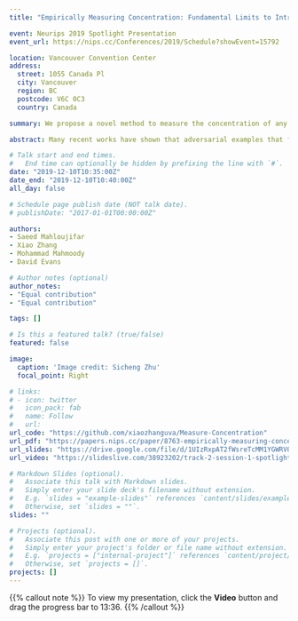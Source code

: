 ```yaml
---
title: "Empirically Measuring Concentration: Fundamental Limits to Intrinsic Robustness"

event: Neurips 2019 Spotlight Presentation
event_url: https://nips.cc/Conferences/2019/Schedule?showEvent=15792

location: Vancouver Convention Center
address:
  street: 1055 Canada Pl
  city: Vancouver
  region: BC
  postcode: V6C 0C3
  country: Canada

summary: We propose a novel method to measure the concentration of any distributions using empirical samples and show that concentration of measure does not prohibit the existence of adversarially robust classifiers for several image benchmarks.

abstract: Many recent works have shown that adversarial examples that fool classifiers can be found by minimally perturbing a normal input. Recent theoretical results, starting with Gilmer et al. (2018b), show that if the inputs are drawn from a concentrated metric probability space, then adversarial examples with small perturbation are inevitable. A concentrated space has the property that any subset with Ω(1) (e.g., 1/100) measure, according to the imposed distribution, has small distance to almost all (e.g., 99/100) of the points in the space. It is not clear, however, whether these theoretical results apply to actual distributions such as images. This paper presents a method for empirically measuring and bounding the concentration of a concrete dataset which is proven to converge to the actual concentration. We use it to empirically estimate the intrinsic robustness to l∞ and l2 perturbations of several image classification benchmarks. Code for our experiments is available at https://github.com/xiaozhanguva/Measure-Concentration.

# Talk start and end times.
#   End time can optionally be hidden by prefixing the line with `#`.
date: "2019-12-10T10:35:00Z"
date_end: "2019-12-10T10:40:00Z"
all_day: false

# Schedule page publish date (NOT talk date).
# publishDate: "2017-01-01T00:00:00Z"

authors: 
- Saeed Mahloujifar
- Xiao Zhang
- Mohammad Mahmoody
- David Evans

# Author notes (optional)
author_notes:
- "Equal contribution"
- "Equal contribution"

tags: []

# Is this a featured talk? (true/false)
featured: false

image:
  caption: 'Image credit: Sicheng Zhu'
  focal_point: Right

# links:
# - icon: twitter
#   icon_pack: fab
#   name: Follow
#   url: 
url_code: "https://github.com/xiaozhanguva/Measure-Concentration"
url_pdf: "https://papers.nips.cc/paper/8763-empirically-measuring-concentration-fundamental-limits-on-intrinsic-robustness.pdf"
url_slides: "https://drive.google.com/file/d/1UIzRxpAT2fWsreTcMM1YGWRV0EyCaY50/view"
url_video: "https://slideslive.com/38923202/track-2-session-1-spotlights"

# Markdown Slides (optional).
#   Associate this talk with Markdown slides.
#   Simply enter your slide deck's filename without extension.
#   E.g. `slides = "example-slides"` references `content/slides/example-slides.md`.
#   Otherwise, set `slides = ""`.
slides: ""

# Projects (optional).
#   Associate this post with one or more of your projects.
#   Simply enter your project's folder or file name without extension.
#   E.g. `projects = ["internal-project"]` references `content/project/deep-learning/index.md`.
#   Otherwise, set `projects = []`.
projects: []
---
```

{{% callout note %}}
To view my presentation, click the **Video** button and drag the progress bar to 13:36.
{{% /callout %}}

<!-- Slides can be added in a few ways:

- **Create** slides using Wowchemy's [*Slides*](https://wowchemy.com/docs/managing-content/#create-slides) feature and link using `slides` parameter in the front matter of the talk file
- **Upload** an existing slide deck to `static/` and link using `url_slides` parameter in the front matter of the talk file
- **Embed** your slides (e.g. Google Slides) or presentation video on this page using [shortcodes](https://wowchemy.com/docs/writing-markdown-latex/).

Further event details, including [page elements](https://wowchemy.com/docs/writing-markdown-latex/) such as image galleries, can be added to the body of this page. -->
